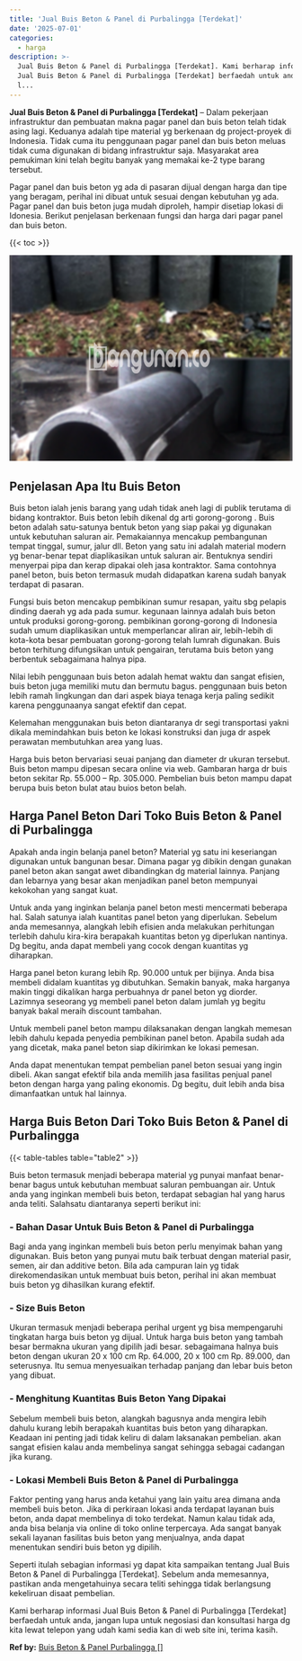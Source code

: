 ```yaml
---
title: 'Jual Buis Beton & Panel di Purbalingga [Terdekat]'
date: '2025-07-01'
categories:
  - harga
description: >-
  Jual Buis Beton & Panel di Purbalingga [Terdekat]. Kami berharap informasi
  Jual Buis Beton & Panel di Purbalingga [Terdekat] berfaedah untuk anda, jangan
  l...
---
```


**Jual Buis Beton & Panel di Purbalingga \[Terdekat\]** – Dalam pekerjaan infrastruktur dan pembuatan makna pagar panel dan buis beton telah tidak asing lagi. Keduanya adalah tipe material yg berkenaan dg project-proyek di Indonesia. Tidak cuma itu penggunaan pagar panel dan buis beton meluas tidak cuma digunakan di bidang infrastruktur saja. Masyarakat area pemukiman kini telah begitu banyak yang memakai ke-2 type barang tersebut.

Pagar panel dan buis beton yg ada di pasaran dijual dengan harga dan tipe yang beragam, perihal ini dibuat untuk sesuai dengan kebutuhan yg ada. Pagar panel dan buis beton juga mudah diproleh, hampir disetiap lokasi di Idonesia. Berikut penjelasan berkenaan fungsi dan harga dari pagar panel dan buis beton.

{{< toc >}}

![Jual Buis Beton & Panel di Purbalingga [Terdekat]](/images/jual-panel-buis-beton-murah-28.png)

## Penjelasan Apa Itu Buis Beton

Buis beton ialah jenis barang yang udah tidak aneh lagi di publik terutama di bidang kontraktor. Buis beton lebih dikenal dg arti gorong-gorong . Buis beton adalah satu-satunya bentuk beton yang siap pakai yg digunakan untuk kebutuhan saluran air. Pemakaiannya mencakup pembangunan tempat tinggal, sumur, jalur dll. Beton yang satu ini adalah material modern yg benar-benar tepat diaplikasikan untuk saluran air. Bentuknya sendiri menyerpai pipa dan kerap dipakai oleh jasa kontraktor. Sama contohnya panel beton, buis beton termasuk mudah didapatkan karena sudah banyak terdapat di pasaran.

Fungsi buis beton mencakup pembikinan sumur resapan, yaitu sbg pelapis dinding daerah yg ada pada sumur. kegunaan lainnya adalah buis beton untuk produksi gorong-gorong. pembikinan gorong-gorong di Indonesia sudah umum diaplikasikan untuk memperlancar aliran air, lebih-lebih di kota-kota besar pembuatan gorong-gorong telah lumrah digunakan. Buis beton terhitung difungsikan untuk pengairan, terutama buis beton yang berbentuk sebagaimana halnya pipa.

Nilai lebih penggunaan buis beton adalah hemat waktu dan sangat efisien, buis beton juga memiliki mutu dan bermutu bagus. penggunaan buis beton lebih ramah lingkungan dan dari aspek biaya tenaga kerja paling sedikit karena penggunaanya sangat efektif dan cepat.

Kelemahan menggunakan buis beton diantaranya dr segi transportasi yakni dikala memindahkan buis beton ke lokasi konstruksi dan juga dr aspek perawatan membutuhkan area yang luas.

Harga buis beton bervariasi seuai panjang dan diameter dr ukuran tersebut. Buis beton mampu dipesan secara online via web. Gambaran harga dr buis beton sekitar Rp. 55.000 – Rp. 305.000. Pembelian buis beton mampu dapat berupa buis beton bulat atau buios beton belah.

## Harga Panel Beton Dari Toko Buis Beton & Panel di Purbalingga

Apakah anda ingin belanja panel beton? Material yg satu ini keseriangan digunakan untuk bangunan besar. Dimana pagar yg dibikin dengan gunakan panel beton akan sangat awet dibandingkan dg material lainnya. Panjang dan lebarnya yang besar akan menjadikan panel beton mempunyai kekokohan yang sangat kuat.

Untuk anda yang inginkan belanja panel beton mesti mencermati beberapa hal. Salah satunya ialah kuantitas panel beton yang diperlukan. Sebelum anda memesannya, alangkah lebih efisien anda melakukan perhitungan terlebih dahulu kira-kira berapakah kuantitas beton yg diperlukan nantinya. Dg begitu, anda dapat membeli yang cocok dengan kuantitas yg diharapkan.

Harga panel beton kurang lebih Rp. 90.000 untuk per bijinya. Anda bisa membeli didalam kuantitas yg dibutuhkan. Semakin banyak, maka harganya makin tinggi dikalikan harga perbuahnya dr panel beton yg diorder. Lazimnya seseorang yg membeli panel beton dalam jumlah yg begitu banyak bakal meraih discount tambahan.

Untuk membeli panel beton mampu dilaksanakan dengan langkah memesan lebih dahulu kepada penyedia pembikinan panel beton. Apabila sudah ada yang dicetak, maka panel beton siap dikirimkan ke lokasi pemesan.

Anda dapat menentukan tempat pembelian panel beton sesuai yang ingin dibeli. Akan sangat efektif bila anda memilih jasa fasilitas penjual panel beton dengan harga yang paling ekonomis. Dg begitu, duit lebih anda bisa dimanfaatkan untuk hal lainnya.

## Harga Buis Beton Dari Toko Buis Beton & Panel di Purbalingga

{{< table-tables table="table2" >}}

Buis beton termasuk menjadi beberapa material yg punyai manfaat benar-benar bagus untuk kebutuhan membuat saluran pembuangan air. Untuk anda yang inginkan membeli buis beton, terdapat sebagian hal yang harus anda teliti. Salahsatu diantaranya seperti berikut ini:

### \- Bahan Dasar Untuk Buis Beton & Panel di Purbalingga

Bagi anda yang inginkan membeli buis beton perlu menyimak bahan yang digunakan. Buis beton yang punyai mutu baik terbuat dengan material pasir, semen, air dan additive beton. Bila ada campuran lain yg tidak direkomendasikan untuk membuat buis beton, perihal ini akan membuat buis beton yg dihasilkan kurang efektif.

### \- Size Buis Beton

Ukuran termasuk menjadi beberapa perihal urgent yg bisa mempengaruhi tingkatan harga buis beton yg dijual. Untuk harga buis beton yang tambah besar bermakna ukuran yang dipilih jadi besar. sebagaimana halnya buis beton dengan ukuran 20 x 100 cm Rp. 64.000, 20 x 100 cm Rp. 89.000, dan seterusnya. Itu semua menyesuaikan terhadap panjang dan lebar buis beton yang dibuat.

### \- Menghitung Kuantitas Buis Beton Yang Dipakai

Sebelum membeli buis beton, alangkah bagusnya anda mengira lebih dahulu kurang lebih berapakah kuantitas buis beton yang diharapkan. Keadaan ini penting jadi tidak keliru di dalam laksanakan pembelian. akan sangat efisien kalau anda membelinya sangat sehingga sebagai cadangan jika kurang.

### \- Lokasi Membeli Buis Beton & Panel di Purbalingga

Faktor penting yang harus anda ketahui yang lain yaitu area dimana anda membeli buis beton. Jika di perkiraan lokasi anda terdapat layanan buis beton, anda dapat membelinya di toko terdekat. Namun kalau tidak ada, anda bisa belanja via online di toko online terpercaya. Ada sangat banyak sekali layanan fasilitas buis beton yang menjualnya, anda dapat menentukan sendiri buis beton yg dipilih.

Seperti itulah sebagian informasi yg dapat kita sampaikan tentang Jual Buis Beton & Panel di Purbalingga \[Terdekat\]. Sebelum anda memesannya, pastikan anda mengetahuinya secara teliti sehingga tidak berlangsung kekeliruan disaat pembelian.

Kami berharap informasi Jual Buis Beton & Panel di Purbalingga \[Terdekat\] berfaedah untuk anda, jangan lupa untuk negosiasi dan konsultasi harga dg kita lewat telepon yang udah kami sedia kan di web site ini, terima kasih.

**Ref by:** [Buis Beton & Panel Purbalingga []](https://id.wikipedia.org/wiki/Buis)
